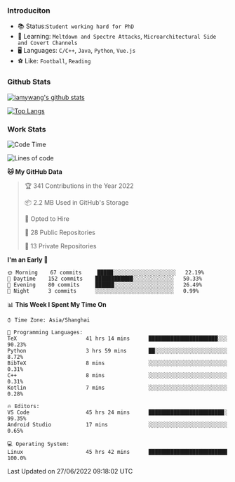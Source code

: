 ### Introduciton

- 📚 Status:`Student working hard for PhD`
- 🔎 Learning: `Meltdown and Spectre Attacks`, `Microarchitectural Side and Covert Channels`
- 🖥️ Languages: `C/C++`, `Java`, `Python`, `Vue.js`
- ⚽ Like: `Football`, `Reading`

### Github Stats

[![iamywang's github stats](https://github-readme-stats.vercel.app/api?username=iamywang&count_private=true&show_icons=true)]()

[![Top Langs](https://github-readme-stats.vercel.app/api/top-langs/?username=iamywang&layout=compact)]()

### Work Stats

<!--START_SECTION:waka-->
![Code Time](http://img.shields.io/badge/Code%20Time-466%20hrs%2028%20mins-blue)

![Lines of code](https://img.shields.io/badge/From%20Hello%20World%20I%27ve%20Written--40%20Thousand%20lines%20of%20code-blue)

**🐱 My GitHub Data** 

> 🏆 341 Contributions in the Year 2022
 > 
> 📦 2.2 MB Used in GitHub's Storage 
 > 
> 💼 Opted to Hire
 > 
> 📜 28 Public Repositories 
 > 
> 🔑 13 Private Repositories  
 > 
**I'm an Early 🐤** 

```text
🌞 Morning    67 commits     █████░░░░░░░░░░░░░░░░░░░░   22.19% 
🌆 Daytime    152 commits    ████████████░░░░░░░░░░░░░   50.33% 
🌃 Evening    80 commits     ██████░░░░░░░░░░░░░░░░░░░   26.49% 
🌙 Night      3 commits      ░░░░░░░░░░░░░░░░░░░░░░░░░   0.99%

```


📊 **This Week I Spent My Time On** 

```text
⌚︎ Time Zone: Asia/Shanghai

💬 Programming Languages: 
TeX                      41 hrs 14 mins      ██████████████████████░░░   90.23% 
Python                   3 hrs 59 mins       ██░░░░░░░░░░░░░░░░░░░░░░░   8.72% 
BibTeX                   8 mins              ░░░░░░░░░░░░░░░░░░░░░░░░░   0.31% 
C++                      8 mins              ░░░░░░░░░░░░░░░░░░░░░░░░░   0.31% 
Kotlin                   7 mins              ░░░░░░░░░░░░░░░░░░░░░░░░░   0.28%

🔥 Editors: 
VS Code                  45 hrs 24 mins      ████████████████████████░   99.35% 
Android Studio           17 mins             ░░░░░░░░░░░░░░░░░░░░░░░░░   0.65%

💻 Operating System: 
Linux                    45 hrs 42 mins      █████████████████████████   100.0%

```


 Last Updated on 27/06/2022 09:18:02 UTC
<!--END_SECTION:waka-->
